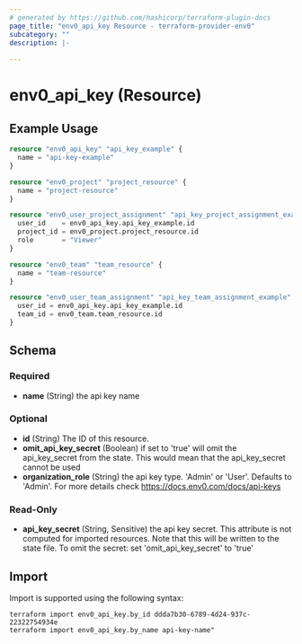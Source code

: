 ```yaml
---
# generated by https://github.com/hashicorp/terraform-plugin-docs
page_title: "env0_api_key Resource - terraform-provider-env0"
subcategory: ""
description: |-
  
---
```


# env0_api_key (Resource)



## Example Usage

```terraform
resource "env0_api_key" "api_key_example" {
  name = "api-key-example"
}

resource "env0_project" "project_resource" {
  name = "project-resource"
}

resource "env0_user_project_assignment" "api_key_project_assignment_example" {
  user_id    = env0_api_key.api_key_example.id
  project_id = env0_project.project_resource.id
  role       = "Viewer"
}

resource "env0_team" "team_resource" {
  name = "team-resource"
}

resource "env0_user_team_assignment" "api_key_team_assignment_example" {
  user_id = env0_api_key.api_key_example.id
  team_id = env0_team.team_resource.id
}
```

<!-- schema generated by tfplugindocs -->
## Schema

### Required

- **name** (String) the api key name

### Optional

- **id** (String) The ID of this resource.
- **omit_api_key_secret** (Boolean) if set to 'true' will omit the api_key_secret from the state. This would mean that the api_key_secret cannot be used
- **organization_role** (String) the api key type. 'Admin' or 'User'. Defaults to 'Admin'. For more details check https://docs.env0.com/docs/api-keys

### Read-Only

- **api_key_secret** (String, Sensitive) the api key secret. This attribute is not computed for imported resources. Note that this will be written to the state file. To omit the secret: set 'omit_api_key_secret' to 'true'

## Import

Import is supported using the following syntax:

```shell
terraform import env0_api_key.by_id ddda7b30-6789-4d24-937c-22322754934e
terraform import env0_api_key.by_name api-key-name"
```
